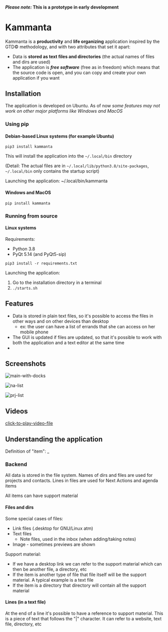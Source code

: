 
#### ***Please note:*** This is a prototype in early development

# Kammanta

Kammanta is a **productivity** and **life organizing** application inspired by the GTD© methodology,
and with two attributes that set it apart:
* Data is **stored as text files and directories** (the actual names of files and dirs are used)
* The application is ***free software*** (free as in freedom) which means that the source code is
open, and you can copy and create your own application if you want

## Installation

The application is developed on Ubuntu. As of now *some features may not work on other major platforms like Windows and MacOS*

### Using pip

#### Debian-based Linux systems (for example Ubuntu)

`pip3 install kammanta`

This will install the application into the `~/.local/bin` directory

(Detail: The actual files are in `~/.local/lib/python3.8/site-packages`, `~/.local/bin` only contains the startup script)

Launching the application: ~/.local/bin/kammanta

#### Windows and MacOS

`pip install kammanta`


### Running from source

#### Linux systems

Requirements:
* Python 3.8
* PyQt 5.14 (and PyQt5-sip)

`pip3 install -r requirements.txt`

Launching the application:
1. Go to the installation directory in a terminal
2. `./starts.sh`


## Features

* Data is stored in plain text files, so it's possible to access the files in other ways and on other devices than desktop
  * ex: the user can have a list of errands that she can access on her mobile phone
* The GUI is updated if files are updated, so that it's possible to work with both the application and  a text editor at the same time
* 


## Screenshots

![main-with-docks](https://gitlab.com/SunyataZero/kammanta/-/raw/master/screenshots/main-with-docks.jpg)

![na-list](https://gitlab.com/SunyataZero/kammanta/-/raw/master/screenshots/na-list.jpg)

![prj-list](https://gitlab.com/SunyataZero/kammanta/-/raw/master/screenshots/prj-list.jpg)

## Videos

[click-to-play-video-file](https://gitlab.com/SunyataZero/kammanta/-/raw/master/screenshots/2020-05-29_21-47-01.mp4)

<!--
Absolute paths:
https://gitlab.com/SunyataZero/kammanta/-/raw/master/screenshots/___file-name.png___

Video works for GitLab, but not for PyPI: [download-video-file](https://gitlab.com/SunyataZero/kammanta/-/raw/master/screenshots/2020-05-29_21-47-01.mp4)

-->

## Understanding the application

Definition of "item": _

### Backend

All data is stored in the file system. Names of dirs and files are used for projects and contacts. Lines in files are used for Next Actions and agenda items

All items can have support material

#### Files and dirs

Some special cases of files:
* Link files (.desktop for GNU/Linux atm)
* Text files
  * Note files, used in the inbox (when adding/taking notes)
* Image - sometimes previews are shown

Support material:
* If we have a desktop link we can refer to the support material which can then be another file, a directory, etc
* If the item is another type of file that file itself will be the support material. A typical example is a text file
* If the item is a directory that directory will contain all the support material

#### Lines (in a text file)

At the end of a line it's possible to have a reference to support material. This is a piece of text that follows the "|" character. It can refer to a website, text file, directory, etc
